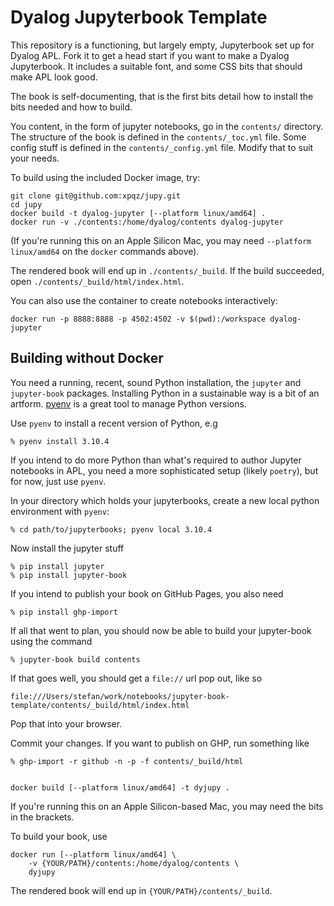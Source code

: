 # Dyalog Jupyterbook Template

This repository is a functioning, but largely empty, Jupyterbook set up for Dyalog APL. Fork it to get a head start if you want to make a Dyalog Jupyterbook. It includes a suitable font, and some CSS bits that should make APL look good.

The book is self-documenting, that is the first bits detail how to install the bits needed and how to build. 

You content, in the form of jupyter notebooks, go in the `contents/` directory. The structure of the book is defined in the `contents/_toc.yml` file. Some config stuff is defined in the `contents/_config.yml` file. Modify that to suit your needs.

To build using the included Docker image, try:
```
git clone git@github.com:xpqz/jupy.git
cd jupy
docker build -t dyalog-jupyter [--platform linux/amd64] .
docker run -v ./contents:/home/dyalog/contents dyalog-jupyter
```
(If you're running this on an Apple Silicon Mac, you may need `--platform linux/amd64` on the `docker` commands above).

The rendered book will end up in `./contents/_build`. If the build succeeded, open `./contents/_build/html/index.html`.

You can also use the container to create notebooks interactively:

```
docker run -p 8888:8888 -p 4502:4502 -v $(pwd):/workspace dyalog-jupyter
```

## Building without Docker

You need a running, recent, sound Python installation, the `jupyter` and `jupyter-book` packages. Installing Python in a sustainable way is a bit of an artform. [pyenv](https://github.com/pyenv/pyenv) is a great tool to manage Python versions.

Use `pyenv` to install a recent version of Python, e.g 

    % pyenv install 3.10.4
    
If you intend to do more Python than what's required to author Jupyter notebooks in APL, you need a more sophisticated setup (likely `poetry`), but for now, just use `pyenv`.

In your directory which holds your jupyterbooks, create a new local python environment with `pyenv`:

    % cd path/to/jupyterbooks; pyenv local 3.10.4
    
Now install the jupyter stuff

    % pip install jupyter
    % pip install jupyter-book
    
If you intend to publish your book on GitHub Pages, you also need

    % pip install ghp-import
    
If all that went to plan, you should now be able to build your jupyter-book using the command 

    % jupyter-book build contents
    
If that goes well, you should get a `file://` url pop out, like so

    file:///Users/stefan/work/notebooks/jupyter-book-template/contents/_build/html/index.html
    
Pop that into your browser. 

Commit your changes. If you want to publish on GHP, run something like

    % ghp-import -r github -n -p -f contents/_build/html


    docker build [--platform linux/amd64] -t dyjupy .

If you're running this on an Apple Silicon-based Mac, you may need the bits in the brackets.

To build your book, use

    docker run [--platform linux/amd64] \
        -v {YOUR/PATH}/contents:/home/dyalog/contents \
        dyjupy 

The rendered book will end up in `{YOUR/PATH}/contents/_build`. 
